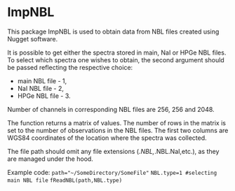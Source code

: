 # ImpNBL
This package ImpNBL is used to obtain data from NBL files created using Nugget software.

It is possible to get either the spectra stored in main, NaI or HPGe NBL files. To select which spectra one wishes to obtain, the second argument should be passed reflecting the respective choice:
- main NBL file - 1,
- NaI NBL file - 2,
- HPGe NBL file - 3.

Number of channels in corresponding NBL files are 256, 256 and 2048.

The function returns a matrix of values. The number of rows in the matrix is set to the number of observations in the NBL files. The first two columns are WGS84 coordinates of the location where the spectra was collected.

The file path should omit any file extensions (*.NBL,*.NBL.NaI,etc.), as they are managed under the hood.

Example code:
`path="~/SomeDirectory/SomeFile"`
`NBL.type=1 #selecting main NBL file`
`fReadNBL(path,NBL.type)`

